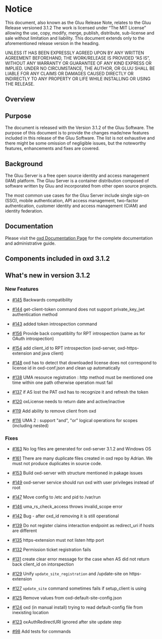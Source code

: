 # Notice

This document, also known as the Gluu Release Note, 
relates to the Gluu Release versioned 3.1.2 The work is licensed under “The MIT License” 
allowing the use, copy, modify, merge, publish, distribute, sub-license and sale without 
limitation and liability. This document extends only to the aforementioned release version 
in the heading.

UNLESS IT HAS BEEN EXPRESSLY AGREED UPON BY ANY WRITTEN AGREEMENT BEFOREHAND, 
THE WORK/RELEASE IS PROVIDED “AS IS”, WITHOUT ANY WARRANTY OR GUARANTEE OF ANY KIND 
EXPRESS OR IMPLIED. UNDER NO CIRCUMSTANCE, THE AUTHOR, OR GLUU SHALL BE LIABLE FOR ANY 
CLAIMS OR DAMAGES CAUSED DIRECTLY OR INDIRECTLY TO ANY PROPERTY OR LIFE WHILE INSTALLING 
OR USING THE RELEASE.

## Overview

## Purpose

The document is released with the Version 3.1.2 of the Gluu Software. 
The purpose of this document is to provide the changes made/new features included in this 
release of the Gluu Software. The list is not exhaustive and there might be some omission 
of negligible issues, but the noteworthy features, enhancements and fixes are covered. 

## Background

The Gluu Server is a free open source identity and access management (IAM) platform. 
The Gluu Server is a container distribution composed of software written by Gluu and incorporated 
from other open source projects. 

The most common use cases for the Gluu Server include single sign-on (SSO), mobile authentication, API access management, two-factor authentication, customer identity and access management (CIAM) and identity federation.

## Documentation

Please visit the [oxd Documentation Page](https://gluu.org/docs/oxd/3.1.2/) for the complete 
documentation and administrative guide. 

## Components included in oxd 3.1.2


## What's new in version 3.1.2

### New Features

- [#145](https://github.com/GluuFederation/oxd/issues/145) Backwards compatibility

- [#144](https://github.com/GluuFederation/oxd/issues/144) get-client-token command does not support private_key_jwt authentication method

- [#143](https://github.com/GluuFederation/oxd/issues/143) added token introspection command

- [#156](https://github.com/GluuFederation/oxd/issues/156) Provide back compatiblity for RPT introspection (same as for OAuth introspection)

- [#154](https://github.com/GluuFederation/oxd/issues/154) add client_id to RPT introspection (oxd-server, oxd-https-extension and java client)

- [#148](https://github.com/GluuFederation/oxd/issues/148) oxd has to detect that downloaded license does not correspond to license id in oxd-conf.json and clean up automatically

- [#138](https://github.com/GluuFederation/oxd/issues/138) UMA resource registration : http method must be mentioned one time within one path otherwise operation must fail

- [#137](https://github.com/GluuFederation/oxd/issues/137) if AS lost the PAT oxd has to recognize it and refresh the token

- [#120](https://github.com/GluuFederation/oxd/issues/120) oxLicense needs to return date and active/inactive

- [#119](https://github.com/GluuFederation/oxd/issues/119) Add ability to remove client from oxd

- [#116](https://github.com/GluuFederation/oxd/issues/116) UMA 2 : support "and", "or" logical operations for scopes (including nested)

### Fixes

- [#163](https://github.com/GluuFederation/oxd/issues/163) No log files are generated for oxd-server 3.1.2 and Windows OS

- [#161](https://github.com/GluuFederation/oxd/issues/161) There are many duplicate files created in oxd repo by Adrian. We must not produce duplicates in source code.

- [#153](https://github.com/GluuFederation/oxd/issues/153) Build oxd-server with structure mentioned in pakage issues

- [#149](https://github.com/GluuFederation/oxd/issues/149) oxd-server service should run oxd with user privileges instead of root

- [#147](https://github.com/GluuFederation/oxd/issues/147) Move config to /etc and pid to /var/run

- [#146](https://github.com/GluuFederation/oxd/issues/146) uma_rs_check_access throws invalid_scope error

- [#142](https://github.com/GluuFederation/oxd/issues/142) Bug - after oxd_id removing it is still operational

- [#139](https://github.com/GluuFederation/oxd/issues/139) Do not register claims interaction endpoint as redirect_uri if hosts are different

- [#135](https://github.com/GluuFederation/oxd/issues/135) https-extension must not listen http port

- [#132](https://github.com/GluuFederation/oxd/issues/132) Permission ticket registration fails

- [#131](https://github.com/GluuFederation/oxd/issues/131) create clear error message for the case when AS did not return back client_id on intorspection

- [#129](https://github.com/GluuFederation/oxd/issues/129) Unify `update_site_registration` and /update-site on https-extension

- [#127](https://github.com/GluuFederation/oxd/issues/127) `update_site` command sometimes fails if setup_client is using

- [#125](https://github.com/GluuFederation/oxd/issues/125) Remove values from oxd-default-site-config.json

- [#124](https://github.com/GluuFederation/oxd/issues/124) oxd (in manual install) trying to read default-config file from inexisting location

- [#123](https://github.com/GluuFederation/oxd/issues/123) oxAuthRedirectURI ignored after site update step

- [#98](https://github.com/GluuFederation/oxd/issues/98) Add tests for commands

